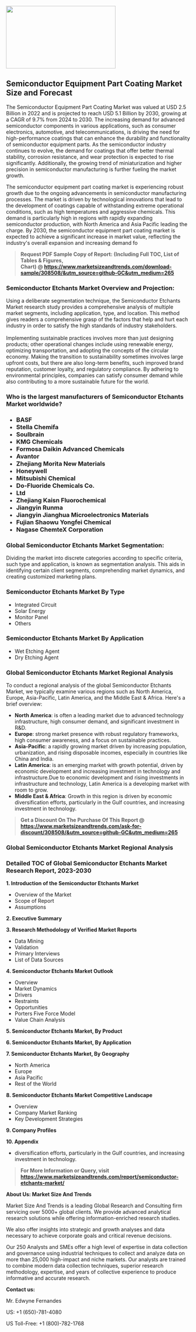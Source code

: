 <p><img class="alignnone size-medium wp-image-20088" src="https://ffe5etoiles.com/wp-content/uploads/2024/12/MST1-300x171.png" alt="" width="300" height="171" /></p><h2>Semiconductor Equipment Part Coating Market Size and Forecast</h2><p>The Semiconductor Equipment Part Coating Market was valued at USD 2.5 Billion in 2022 and is projected to reach USD 5.1 Billion by 2030, growing at a CAGR of 9.7% from 2024 to 2030. The increasing demand for advanced semiconductor components in various applications, such as consumer electronics, automotive, and telecommunications, is driving the need for high-performance coatings that can enhance the durability and functionality of semiconductor equipment parts. As the semiconductor industry continues to evolve, the demand for coatings that offer better thermal stability, corrosion resistance, and wear protection is expected to rise significantly. Additionally, the growing trend of miniaturization and higher precision in semiconductor manufacturing is further fueling the market growth. </p><p>The semiconductor equipment part coating market is experiencing robust growth due to the ongoing advancements in semiconductor manufacturing processes. The market is driven by technological innovations that lead to the development of coatings capable of withstanding extreme operational conditions, such as high temperatures and aggressive chemicals. This demand is particularly high in regions with rapidly expanding semiconductor production, with North America and Asia Pacific leading the charge. By 2030, the semiconductor equipment part coating market is expected to achieve a significant increase in market value, reflecting the industry's overall expansion and increasing demand fo</p><blockquote id="" class=""><strong>Request PDF Sample Copy of Report: (Including Full TOC, List of Tables &amp; Figures, Chart)&nbsp;@&nbsp;<strong><a href="https://www.marketsizeandtrends.com/download-sample/308508/&utm_source=github-GC&utm_medium=265" target="_blank">https://www.marketsizeandtrends.com/download-sample/308508/&utm_source=github-GC&utm_medium=265</a></strong></strong></blockquote><h3 id="" class="">Semiconductor Etchants Market&nbsp;Overview and Projection:</h3><p id="" class="">Using a deliberate segmentation technique, the Semiconductor Etchants Market research study provides a comprehensive analysis of multiple market segments, including application, type, and location. This method gives readers a comprehensive grasp of the factors that help and hurt each industry in order to satisfy the high standards of industry stakeholders. <br /> <br />Implementing sustainable practices involves more than just designing products; other operational changes include using renewable energy, optimizing transportation, and adopting the concepts of the circular economy. Making the transition to sustainability sometimes involves large upfront costs, but there are also long-term benefits, such improved brand reputation, customer loyalty, and regulatory compliance. By adhering to environmental principles, companies can satisfy consumer demand while also contributing to a more sustainable future for the world.</p><h3 id="" class="">Who is the largest manufacturers of&nbsp;Semiconductor Etchants Market worldwide?</h3><h3 class=""><p><ul><li>BASF </li><li> Stella Chemifa </li><li> Soulbrain </li><li> KMG Chemicals </li><li> Formosa Daikin Advanced Chemicals </li><li> Avantor </li><li> Zhejiang Morita New Materials </li><li> Honeywell </li><li> Mitsubishi Chemical </li><li> Do-Fluoride Chemicals Co. </li><li> Ltd </li><li> Zhejiang Kaisn Fluorochemical </li><li> Jiangyin Runma </li><li> Jiangyin Jianghua Microelectronics Materials </li><li> Fujian Shaowu Yongfei Chemical </li><li> Nagase ChemteX Corporation</li></ul></p></h3><h3 id="" class="">Global&nbsp;Semiconductor Etchants Market Segmentation:</h3><p id="" class="">Dividing the market into discrete categories according to specific criteria, such type and application, is known as segmentation analysis. This aids in identifying certain client segments, comprehending market dynamics, and creating customized marketing plans.</p><h3 id="" class="">Semiconductor Etchants Market&nbsp;By Type</h3><p><p><ul><li>Integrated Circuit</li><li> Solar Energy</li><li> Monitor Panel</li><li> Others</p></li></ul></p></p><h3 id="" class="">Semiconductor Etchants Market&nbsp;By Application</h3><p class=""><p><ul><li>Wet Etching Agent</li><li> Dry Etching Agent</li></ul></p></p><h3 id="" class="">Global Semiconductor Etchants Market Regional Analysis</h3><p id="" class="">To conduct a regional analysis of the global Semiconductor Etchants Market, we typically examine various regions such as North America, Europe, Asia-Pacific, Latin America, and the Middle East &amp; Africa. Here's a brief overview:</p><ul><li><strong>North America</strong>: is often a leading market due to advanced technology infrastructure, high consumer demand, and significant investment in R&amp;D.</li><li><strong>Europe</strong>: strong market presence with robust regulatory frameworks, high consumer awareness, and a focus on sustainable practices.</li><li><strong>Asia-Pacific</strong>: a rapidly growing market driven by increasing population, urbanization, and rising disposable incomes, especially in countries like China and India.</li><li><strong>Latin America</strong>: is an emerging market with growth potential, driven by economic development and increasing investment in technology and infrastructure.Due to economic development and rising investments in infrastructure and technology, Latin America is a developing market with room to grow.</li><li><strong>Middle East &amp; Africa</strong>: Growth in this region is driven by economic diversification efforts, particularly in the Gulf countries, and increasing investment in technology.</li></ul><blockquote id="" class=""><strong>Get a Discount On The Purchase Of This Report @ <strong><a href="https://www.marketsizeandtrends.com/ask-for-discount/308508/&utm_source=github-GC&utm_medium=265" target="_blank">https://www.marketsizeandtrends.com/ask-for-discount/308508/&utm_source=github-GC&utm_medium=265</a></strong></strong></blockquote><h3 id="" class="">Global Semiconductor Etchants Market Regional Analysis</h3><h3 id="" class="">Detailed TOC of Global Semiconductor Etchants Market Research Report, 2023-2030</h3><p id="" class=""><strong>1. Introduction of the Semiconductor Etchants Market</strong></p><ul><li>Overview of the Market</li><li>Scope of Report</li><li>Assumptions</li></ul><p id="" class=""><strong>2. Executive Summary</strong></p><p id="" class=""><strong>3. Research Methodology of Verified Market Reports</strong></p><ul><li>Data Mining</li><li>Validation</li><li>Primary Interviews</li><li>List of Data Sources</li></ul><p id="" class=""><strong>4. Semiconductor Etchants Market Outlook</strong></p><ul><li>Overview</li><li>Market Dynamics</li><li>Drivers</li><li>Restraints</li><li>Opportunities</li><li>Porters Five Force Model</li><li>Value Chain Analysis</li></ul><p id="" class=""><strong>5. Semiconductor Etchants Market, By Product</strong></p><p id="" class=""><strong>6. Semiconductor Etchants Market, By Application</strong></p><p id="" class=""><strong>7. Semiconductor Etchants Market, By Geography</strong></p><ul><li>North America</li><li>Europe</li><li>Asia Pacific</li><li>Rest of the World</li></ul><p id="" class=""><strong>8. Semiconductor Etchants Market Competitive Landscape</strong></p><ul><li>Overview</li><li>Company Market Ranking</li><li>Key Development Strategies</li></ul><p id="" class=""><strong>9. Company Profiles</strong></p><p id="" class=""><strong>10. Appendix</strong></p><ul><li>diversification efforts, particularly in the Gulf countries, and increasing investment in technology.</li></ul><blockquote id="" class=""><strong>For More Information or Query, visit <strong><strong><a href="https://www.marketsizeandtrends.com/report/semiconductor-etchants-market/" target="_blank">https://www.marketsizeandtrends.com/report/semiconductor-etchants-market/</a></strong></strong></strong></blockquote><p id="" class=""><strong>About Us: Market Size And Trends</strong></p><p id="" class="">Market Size And Trends is a leading Global Research and Consulting firm servicing over 5000+ global clients. We provide advanced analytical research solutions while offering information-enriched research studies.</p><p id="" class="">We also offer insights into strategic and growth analyses and data necessary to achieve corporate goals and critical revenue decisions.</p><p id="" class="">Our 250 Analysts and SMEs offer a high level of expertise in data collection and governance using industrial techniques to collect and analyze data on more than 25,000 high-impact and niche markets. Our analysts are trained to combine modern data collection techniques, superior research methodology, expertise, and years of collective experience to produce informative and accurate research.</p><p id="" class=""><strong>Contact us:</strong></p><p id="" class="">Mr. Edwyne Fernandes</p><p id="" class="">US: +1 (650)-781-4080</p><p id="" class="">US Toll-Free: +1 (800)-782-1768</p>
